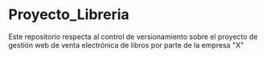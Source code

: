 # Proyecto_Libreria
Este repositorio respecta al control de versionamiento sobre el proyecto de gestión web de venta electrónica de libros por parte de la empresa "X"
